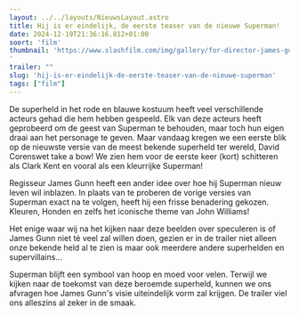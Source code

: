 ```yaml
---
layout: ../../layouts/NieuwsLayout.astro
title: Hij is er eindelijk, de eerste teaser van de nieuwe Superman!
date: 2024-12-19T21:36:16.812+01:00
soort: 'film'
thumbnail: 'https://www.slashfilm.com/img/gallery/for-director-james-gunn-the-new-superman-movie-is-about-one-thing/l-intro-1734617382.jpg
'
trailer: ""
slug: 'hij-is-er-eindelijk-de-eerste-teaser-van-de-nieuwe-superman'
tags: ["film"]
---
```


De superheld in het rode en blauwe kostuum heeft veel verschillende acteurs
gehad die hem hebben gespeeld. Elk van deze acteurs heeft geprobeerd om de geest
van Superman te behouden, maar toch hun eigen draai aan het personage te geven.
Maar vandaag kregen we een eerste blik op de nieuwste versie van de meest
bekende superheld ter wereld, David Corenswet take a bow! We zien hem voor de
eerste keer (kort) schitteren als Clark Kent en vooral als een kleurrijke
Superman!

Regisseur James Gunn heeft een ander idee over hoe hij Superman nieuw leven wil
inblazen. In plaats van te proberen de vorige versies van Superman exact na te
volgen, heeft hij een frisse benadering gekozen. Kleuren, Honden en zelfs het
iconische theme van John Williams!

Het enige waar wij na het kijken naar deze beelden over speculeren is of James
Gunn niet té veel zal willen doen, gezien er in de trailer niet alleen onze
bekende held al te zien is maar ook meerdere andere superhelden en
supervillains…

Superman blijft een symbool van hoop en moed voor velen. Terwijl we kijken naar
de toekomst van deze beroemde superheld, kunnen we ons afvragen hoe James Gunn's
visie uiteindelijk vorm zal krijgen. De trailer viel ons alleszins al zeker in
de smaak.